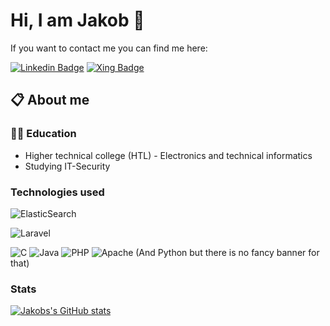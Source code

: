 # Hi, I am Jakob 👋
If you want to contact me you can find me here:

[![Linkedin Badge](https://img.shields.io/badge/LinkedIn-0077B5?style=for-the-badge&logo=linkedin&logoColor=white)](https://www.linkedin.com/in/jakob-heigl-auer-66354b1b5/)
[![Xing Badge](https://img.shields.io/badge/xing-%23006567.svg?style=for-the-badge&logo=xing&logoColor=white)](https://www.xing.com/profile/Jakob_HeiglAuer/cv)
## 📋 About me
### 👨‍🎓 Education
* Higher technical college (HTL) - Electronics and technical informatics
* Studying IT-Security

### Technologies used
![ElasticSearch](https://img.shields.io/badge/-ElasticSearch-005571?style=for-the-badge&logo=elasticsearch)

![Laravel](https://img.shields.io/badge/laravel-%23FF2D20.svg?style=for-the-badge&logo=laravel&logoColor=white)

![C](https://img.shields.io/badge/c-%2300599C.svg?style=for-the-badge&logo=c&logoColor=white)
![Java](https://img.shields.io/badge/java-%23ED8B00.svg?style=for-the-badge&logo=java&logoColor=white)
![PHP](https://img.shields.io/badge/php-%23777BB4.svg?style=for-the-badge&logo=php&logoColor=white)
![Apache](https://img.shields.io/badge/apache-%23D42029.svg?style=for-the-badge&logo=apache&logoColor=white)
(And Python but there is no fancy banner for that)

### Stats
[![Jakobs's GitHub stats](https://github-readme-stats.vercel.app/api?username=jakobheuer)](https://github.com/anuraghazra/github-readme-stats)
